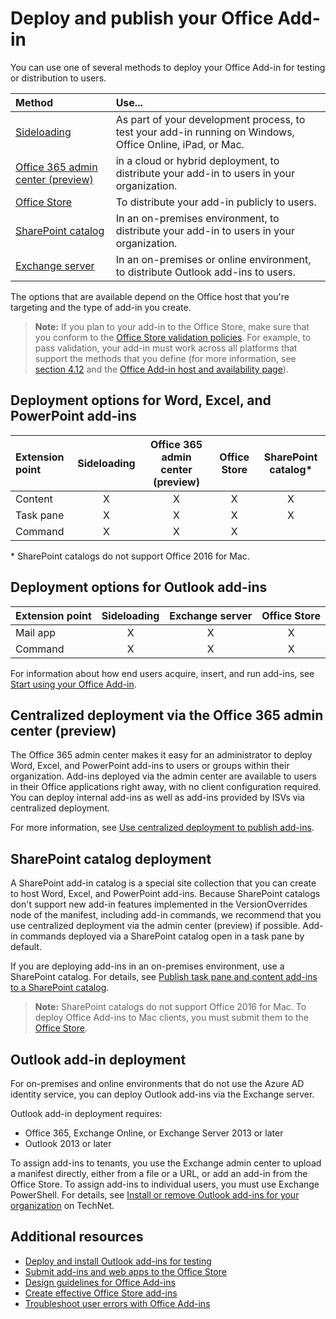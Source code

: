 
# Deploy and publish your Office Add-in

You can use one of several methods to deploy your Office Add-in for testing or distribution to users.

|**Method**|**Use...**|
|:---------|:------------|
|[Sideloading](../testing/create-a-network-shared-folder-catalog-for-task-pane-and-content-add-ins.md)|As part of your development process, to test your add-in running on Windows, Office Online, iPad, or Mac.|
|[Office 365 admin center (preview)](#office-365-admin-center-preview)|in a cloud or hybrid deployment, to distribute your add-in to users in your organization.|
|[Office Store]|To distribute your add-in publicly to users.|
|[SharePoint catalog](publish-task-pane-and-content-add-ins-to-an-add-in-catalog.md)|In an on-premises environment, to distribute your add-in to users in your organization.|
|[Exchange server](#outlook-add-in-deployment)|In an on-premises or online environment, to distribute Outlook add-ins to users.|

The options that are available depend on the Office host that you're targeting and the type of add-in you create.

>**Note:** If you plan to your add-in to the Office Store, make sure that you conform to the [Office Store validation policies](https://msdn.microsoft.com/en-us/library/jj220035.aspx). For example, to pass validation, your add-in must work across all platforms that support the methods that you define (for more information, see [section 4.12](https://dev.office.com/officestore/docs/validation-policies#4-apps-and-add-ins-behave-predictably) and the [Office Add-in host and availability page](https://dev.office.com/add-in-availability)).

## Deployment options for Word, Excel, and PowerPoint add-ins

| Extension point            | Sideloading | Office 365 admin center (preview) |Office Store| SharePoint catalog*  |
|:----------------|:-----------:|:------------------:|:-------------------------------:|:------------:|
| Content         | X           | X                  | X                               | X|
| Task pane       | X           | X                  | X                               | X|
| Command 		  | X           | X                  | X                               |  |

&#42; SharePoint catalogs do not support Office 2016 for Mac.

## Deployment options for Outlook add-ins

| Extension point     | Sideloading | Exchange server | Office Store |
|:---------|:-----------:|:---------------:|:------------:|
| Mail app | X           | X               | X            |
| Command  | X           | X               | X            |


For information about how end users acquire, insert, and run add-ins, see [Start using your Office Add-in](https://support.office.com/en-ie/article/Start-using-your-Office-Add-in-82e665c4-6700-4b56-a3f3-ef5441996862?ui=en-US&rs=en-IE&ad=IE).

## Centralized deployment via the Office 365 admin center (preview)

The Office 365 admin center makes it easy for an administrator to deploy Word, Excel, and PowerPoint add-ins to users or groups within their organization. Add-ins deployed via the admin center are available to users in their Office applications right away, with no client configuration required. You can deploy internal add-ins as well as add-ins provided by ISVs via centralized deployment.

For more information, see [Use centralized deployment to publish add-ins](centralized-deployment.md).

<!--
The admin center currently supports the following scenarios:

- Centralized deployment of new and updated add-ins to individuals, groups, or an organization.
- Support for multiple platforms, including Windows and Office Online, with Mac coming soon.
- Deployment to English language and worldwide tenants.
- Cloud-hosted add-in deployment.
- Automatic installation on launch of the Office application.
- Add-in URLs hosted within a firewall.
- Deployment of Office Store add-ins (coming soon).

Future investments in add-in deployment scenarios will focus on the Office 365 admin center. We recommend that you use the admin center to deploy add-ins to your organization, if your organization meets the prerequisites.

### Prerequisites for admin center deployment 

You can deploy add-ins via the admin center if your organization meets the following criteria:

- Users are running Office 2016 build 7070 or later.
- Users sign in to Office 2016 with their work or school account.
- Your organization uses the Azure Active Directory (Azure AD) identity service.

The admin center does not support the followng:

- Add-ins that target Word, Excel, or PowerPoint in Office 2013.
- An on-premises directory service.
- SharePoint Add-in deployment.
- Add-in deployment to Office Online Server.
- Deployment of COM/VSTO add-ins.

To deploy SharePoint Add-ins or add-ins that target Office 2013, use a [SharePoint add-in catalog](publish-task-pane-and-content-add-ins-to-an-add-in-catalog.md).

>**Important!** SharePoint add-in catalogs do not support add-in features that are implemented in the [VersionOverrides](../../reference/manifest/versionoverrides.md) node of the add-in manifest, such as [add-in commands](../design/add-in-commands.md). 

To deploy COM/VSTO add-ins, use ClickOnce or Windows Installer. For details, see [Deploying an Office solution](https://msdn.microsoft.com/en-us/library/bb386179.aspx). -->

## SharePoint catalog deployment

A SharePoint add-in catalog is a special site collection that you can create to host Word, Excel, and PowerPoint add-ins. Because SharePoint catalogs don't support new add-in features implemented in the VersionOverrides node of the manifest, including add-in commands, we recommend that you use centralized deployment via the admin center (preview) if possible. Add-in commands deployed via a SharePoint catalog open in a task pane by default.

If you are deploying add-ins in an on-premises environment, use a SharePoint catalog. For details, see [Publish task pane and content add-ins to a SharePoint catalog](publish-task-pane-and-content-add-ins-to-an-add-in-catalog.md).

> **Note:** SharePoint catalogs do not support Office 2016 for Mac. To deploy Office Add-ins to Mac clients, you must submit them to the [Office Store]. 

## Outlook add-in deployment

For on-premises and online environments that do not use the Azure AD identity service, you can deploy Outlook add-ins via the Exchange server. 

Outlook add-in deployment requires:

- Office 365, Exchange Online, or Exchange Server 2013 or later
- Outlook 2013 or later

To assign add-ins to tenants, you use the Exchange admin center to upload a manifest directly, either from a file or a URL, or add an add-in from the Office Store. To assign add-ins to individual users, you must use Exchange PowerShell. For details, see [Install or remove Outlook add-ins for your organization](https://technet.microsoft.com/en-us/library/jj943752(v=exchg.150).aspx) on TechNet.


## Additional resources

- [Deploy and install Outlook add-ins for testing](../outlook/testing-and-tips.md) 
- [Submit add-ins and web apps to the Office Store][Office Store]
- [Design guidelines for Office Add-ins](../design/add-in-design)
- [Create effective Office Store add-ins](https://msdn.microsoft.com/en-us/library/jj635874.aspx)
- [Troubleshoot user errors with Office Add-ins](../testing/testing-and-troubleshooting.md)

[Office Store]: http://msdn.microsoft.com/library/ff075782-1303-4517-91cc-b3d730e9b9ae%28Office.15%29.aspx
[Office Add-in host and platform availability]: http://dev.office.com/add-in-availability
